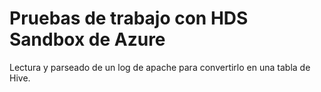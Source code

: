 # Pruebas de trabajo con HDS Sandbox de Azure
Lectura y parseado de un log de apache para convertirlo en una tabla de Hive.
